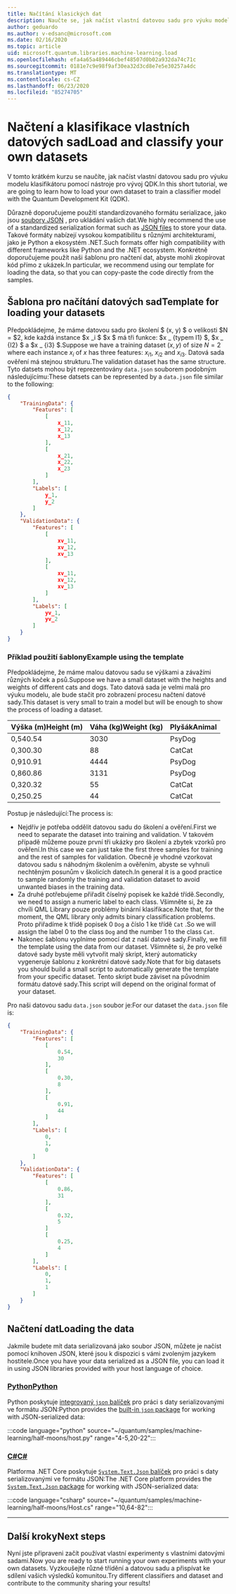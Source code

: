```yaml
---
title: Načítání klasických dat
description: Naučte se, jak načíst vlastní datovou sadu pro výuku modelu klasifikátoru pomocí Microsoft Quantum Development Kit (QDK).
author: geduardo
ms.author: v-edsanc@microsoft.com
ms.date: 02/16/2020
ms.topic: article
uid: microsoft.quantum.libraries.machine-learning.load
ms.openlocfilehash: efa4a65a489446cbef48507d0b02a932da74c71c
ms.sourcegitcommit: 0181e7c9e98f9af30ea32d3cd8e7e5e30257a4dc
ms.translationtype: MT
ms.contentlocale: cs-CZ
ms.lasthandoff: 06/23/2020
ms.locfileid: "85274705"
---
```

# <a name="load-and-classify-your-own-datasets"></a><span data-ttu-id="81dbc-103">Načtení a klasifikace vlastních datových sad</span><span class="sxs-lookup"><span data-stu-id="81dbc-103">Load and classify your own datasets</span></span>

<span data-ttu-id="81dbc-104">V tomto krátkém kurzu se naučíte, jak načíst vlastní datovou sadu pro výuku modelu klasifikátoru pomocí nástroje pro vývoj QDK.</span><span class="sxs-lookup"><span data-stu-id="81dbc-104">In this short tutorial, we are going to learn how to load your own dataset to train a classifier model with the Quantum Development Kit (QDK).</span></span>

<span data-ttu-id="81dbc-105">Důrazně doporučujeme použití standardizovaného formátu serializace, jako jsou [soubory JSON](https://en.wikipedia.org/wiki/JSON) , pro ukládání vašich dat.</span><span class="sxs-lookup"><span data-stu-id="81dbc-105">We highly recommend the use of a standardized serialization format such as [JSON files](https://en.wikipedia.org/wiki/JSON) to store your data.</span></span>
<span data-ttu-id="81dbc-106">Takové formáty nabízejí vysokou kompatibilitu s různými architekturami, jako je Python a ekosystém .NET.</span><span class="sxs-lookup"><span data-stu-id="81dbc-106">Such formats offer high compatibility with different frameworks like Python and the .NET ecosystem.</span></span>
<span data-ttu-id="81dbc-107">Konkrétně doporučujeme použít naši šablonu pro načtení dat, abyste mohli zkopírovat kód přímo z ukázek.</span><span class="sxs-lookup"><span data-stu-id="81dbc-107">In particular, we recommend using our template for loading the data, so that you can copy-paste the code directly from the samples.</span></span>

## <a name="template-for-loading-your-datasets"></a><span data-ttu-id="81dbc-108">Šablona pro načítání datových sad</span><span class="sxs-lookup"><span data-stu-id="81dbc-108">Template for loading your datasets</span></span>

<span data-ttu-id="81dbc-109">Předpokládejme, že máme datovou sadu pro školení $ (x, y) $ o velikosti $N = $2, kde každá instance $x _i $ $x $ má tři funkce: $x _ {typem I1} $, $x _ {I2} $ a $x _ {i3} $.</span><span class="sxs-lookup"><span data-stu-id="81dbc-109">Suppose we have a training dataset $(x, y)$ of size $N=2$ where each instance $x_i$ of $x$ has three features: $x_{i1}$, $x_{i2}$ and $x_{i3}$.</span></span>
<span data-ttu-id="81dbc-110">Datová sada ověření má stejnou strukturu.</span><span class="sxs-lookup"><span data-stu-id="81dbc-110">The validation dataset has the same structure.</span></span>
<span data-ttu-id="81dbc-111">Tyto datsets mohou být reprezentovány `data.json` souborem podobným následujícímu:</span><span class="sxs-lookup"><span data-stu-id="81dbc-111">These datsets can be represented by a `data.json` file similar to the following:</span></span>

```json
{
    "TrainingData": {
        "Features": [
            [
                x_11,
                x_12,
                x_13
            ],
            [
                x_21,
                x_22,
                x_23
            ]
        ],
        "Labels": [
            y_1,
            y_2
        ]
    },
    "ValidationData": {
        "Features": [
            [
                xv_11,
                xv_12,
                xv_13
            ],
            [
                xv_11,
                xv_12,
                xv_13
            ]
        ],
        "Labels": [
            yv_1,
            yv_2
        ]
    }
}
```

### <a name="example-using-the-template"></a><span data-ttu-id="81dbc-112">Příklad použití šablony</span><span class="sxs-lookup"><span data-stu-id="81dbc-112">Example using the template</span></span>

<span data-ttu-id="81dbc-113">Předpokládejme, že máme malou datovou sadu se výškami a závažími různých koček a psů.</span><span class="sxs-lookup"><span data-stu-id="81dbc-113">Suppose we have a small dataset with the heights and weights of different cats and dogs.</span></span> <span data-ttu-id="81dbc-114">Tato datová sada je velmi malá pro výuku modelu, ale bude stačit pro zobrazení procesu načtení datové sady.</span><span class="sxs-lookup"><span data-stu-id="81dbc-114">This dataset is very small to train a model but will be enough to show the process of loading a dataset.</span></span>

| <span data-ttu-id="81dbc-115">Výška (m)</span><span class="sxs-lookup"><span data-stu-id="81dbc-115">Height (m)</span></span> | <span data-ttu-id="81dbc-116">Váha (kg)</span><span class="sxs-lookup"><span data-stu-id="81dbc-116">Weight (kg)</span></span> | <span data-ttu-id="81dbc-117">Plyšák</span><span class="sxs-lookup"><span data-stu-id="81dbc-117">Animal</span></span> |
|-----------|------------|--------|
| <span data-ttu-id="81dbc-118">0,54</span><span class="sxs-lookup"><span data-stu-id="81dbc-118">0.54</span></span>      | <span data-ttu-id="81dbc-119">30</span><span class="sxs-lookup"><span data-stu-id="81dbc-119">30</span></span>         | <span data-ttu-id="81dbc-120">Psy</span><span class="sxs-lookup"><span data-stu-id="81dbc-120">Dog</span></span>    |
| <span data-ttu-id="81dbc-121">0,30</span><span class="sxs-lookup"><span data-stu-id="81dbc-121">0.30</span></span>      | <span data-ttu-id="81dbc-122">8</span><span class="sxs-lookup"><span data-stu-id="81dbc-122">8</span></span>          | <span data-ttu-id="81dbc-123">Cat</span><span class="sxs-lookup"><span data-stu-id="81dbc-123">Cat</span></span>    |
| <span data-ttu-id="81dbc-124">0,91</span><span class="sxs-lookup"><span data-stu-id="81dbc-124">0.91</span></span>      | <span data-ttu-id="81dbc-125">44</span><span class="sxs-lookup"><span data-stu-id="81dbc-125">44</span></span>         | <span data-ttu-id="81dbc-126">Psy</span><span class="sxs-lookup"><span data-stu-id="81dbc-126">Dog</span></span>    |
| <span data-ttu-id="81dbc-127">0,86</span><span class="sxs-lookup"><span data-stu-id="81dbc-127">0.86</span></span>      | <span data-ttu-id="81dbc-128">31</span><span class="sxs-lookup"><span data-stu-id="81dbc-128">31</span></span>          | <span data-ttu-id="81dbc-129">Psy</span><span class="sxs-lookup"><span data-stu-id="81dbc-129">Dog</span></span>    |
| <span data-ttu-id="81dbc-130">0,32</span><span class="sxs-lookup"><span data-stu-id="81dbc-130">0.32</span></span>      | <span data-ttu-id="81dbc-131">5</span><span class="sxs-lookup"><span data-stu-id="81dbc-131">5</span></span>         | <span data-ttu-id="81dbc-132">Cat</span><span class="sxs-lookup"><span data-stu-id="81dbc-132">Cat</span></span>    |
| <span data-ttu-id="81dbc-133">0,25</span><span class="sxs-lookup"><span data-stu-id="81dbc-133">0.25</span></span>      | <span data-ttu-id="81dbc-134">4</span><span class="sxs-lookup"><span data-stu-id="81dbc-134">4</span></span>          | <span data-ttu-id="81dbc-135">Cat</span><span class="sxs-lookup"><span data-stu-id="81dbc-135">Cat</span></span>    |

<span data-ttu-id="81dbc-136">Postup je následující:</span><span class="sxs-lookup"><span data-stu-id="81dbc-136">The process is:</span></span>

- <span data-ttu-id="81dbc-137">Nejdřív je potřeba oddělit datovou sadu do školení a ověření.</span><span class="sxs-lookup"><span data-stu-id="81dbc-137">First we need to separate the dataset into training and validation.</span></span> <span data-ttu-id="81dbc-138">V takovém případě můžeme pouze první tři ukázky pro školení a zbytek vzorků pro ověření.</span><span class="sxs-lookup"><span data-stu-id="81dbc-138">In this case we can just take the first three samples for training and the rest of samples for validation.</span></span> <span data-ttu-id="81dbc-139">Obecně je vhodné vzorkovat datovou sadu s náhodným školením a ověřením, abyste se vyhnuli nechtěným posunům v školicích datech.</span><span class="sxs-lookup"><span data-stu-id="81dbc-139">In general it is a good practice to sample randomly the training and validation dataset to avoid unwanted biases in the training data.</span></span>
- <span data-ttu-id="81dbc-140">Za druhé potřebujeme přiřadit číselný popisek ke každé třídě.</span><span class="sxs-lookup"><span data-stu-id="81dbc-140">Secondly, we need to assign a numeric label to each class.</span></span> <span data-ttu-id="81dbc-141">Všimněte si, že za chvíli QML Library pouze problémy binární klasifikace.</span><span class="sxs-lookup"><span data-stu-id="81dbc-141">Note that, for the moment, the QML library only admits binary classification problems.</span></span> <span data-ttu-id="81dbc-142">Proto přiřadíme k třídě popisek 0 `Dog` a číslo 1 ke třídě `Cat` .</span><span class="sxs-lookup"><span data-stu-id="81dbc-142">So we will assign the label 0 to the class `Dog` and the number 1 to the class `Cat`.</span></span>
- <span data-ttu-id="81dbc-143">Nakonec šablonu vyplníme pomocí dat z naší datové sady.</span><span class="sxs-lookup"><span data-stu-id="81dbc-143">Finally, we fill the template using the data from our dataset.</span></span> <span data-ttu-id="81dbc-144">Všimněte si, že pro velké datové sady byste měli vytvořit malý skript, který automaticky vygeneruje šablonu z konkrétní datové sady.</span><span class="sxs-lookup"><span data-stu-id="81dbc-144">Note that for big datasets you should build a small script to automatically generate the template from your specific dataset.</span></span> <span data-ttu-id="81dbc-145">Tento skript bude záviset na původním formátu datové sady.</span><span class="sxs-lookup"><span data-stu-id="81dbc-145">This script will depend on the original format of your dataset.</span></span>

<span data-ttu-id="81dbc-146">Pro naši datovou sadu `data.json` soubor je:</span><span class="sxs-lookup"><span data-stu-id="81dbc-146">For our dataset the `data.json` file is:</span></span>

```json
{
    "TrainingData": {
        "Features": [
            [
                0.54,
                30
            ],
            [
                0.30,
                8
            ],
            [
                0.91,
                44
            ]
        ],
        "Labels": [
            0,
            1,
            0
        ]
    },
    "ValidationData": {
        "Features": [
            [
                0.86,
                31
            ],
            [
                0.32,
                5
            ]
            [
                0.25,
                4
            ]
        ],
        "Labels": [
            0,
            1,
            1
        ]
    }
}

```

## <a name="loading-the-data"></a><span data-ttu-id="81dbc-147">Načtení dat</span><span class="sxs-lookup"><span data-stu-id="81dbc-147">Loading the data</span></span>

<span data-ttu-id="81dbc-148">Jakmile budete mít data serializovaná jako soubor JSON, můžete je načíst pomocí knihoven JSON, které jsou k dispozici s vámi zvoleným jazykem hostitele.</span><span class="sxs-lookup"><span data-stu-id="81dbc-148">Once you have your data serialized as a JSON file, you can load it in using JSON libraries provided with your host language of choice.</span></span>

### <a name="python"></a>[<span data-ttu-id="81dbc-149">Python</span><span class="sxs-lookup"><span data-stu-id="81dbc-149">Python</span></span>](#tab/tabid-python)

<span data-ttu-id="81dbc-150">Python poskytuje [integrovaný `json` balíček](https://docs.python.org/3.7/library/json.html) pro práci s daty serializovanými ve formátu JSON:</span><span class="sxs-lookup"><span data-stu-id="81dbc-150">Python provides the [built-in `json` package](https://docs.python.org/3.7/library/json.html) for working with JSON-serialized data:</span></span>

:::code language="python" source="~/quantum/samples/machine-learning/half-moons/host.py" range="4-5,20-22":::

### <a name="c"></a>[<span data-ttu-id="81dbc-151">C#</span><span class="sxs-lookup"><span data-stu-id="81dbc-151">C#</span></span>](#tab/tabid-csharp)

<span data-ttu-id="81dbc-152">Platforma .NET Core poskytuje [ `System.Text.Json` balíček](https://www.nuget.org/packages/System.Text.Json) pro práci s daty serializovanými ve formátu JSON:</span><span class="sxs-lookup"><span data-stu-id="81dbc-152">The .NET Core platform provides the [`System.Text.Json` package](https://www.nuget.org/packages/System.Text.Json) for working with JSON-serialized data:</span></span>

:::code language="csharp" source="~/quantum/samples/machine-learning/half-moons/Host.cs" range="10,64-82":::

***

## <a name="next-steps"></a><span data-ttu-id="81dbc-153">Další kroky</span><span class="sxs-lookup"><span data-stu-id="81dbc-153">Next steps</span></span>

<span data-ttu-id="81dbc-154">Nyní jste připraveni začít používat vlastní experimenty s vlastními datovými sadami.</span><span class="sxs-lookup"><span data-stu-id="81dbc-154">Now you are ready to start running your own experiments with your own datasets.</span></span> <span data-ttu-id="81dbc-155">Vyzkoušejte různé třídění a datovou sadu a přispívat ke sdílení vašich výsledků komunitou.</span><span class="sxs-lookup"><span data-stu-id="81dbc-155">Try different classifiers and dataset and contribute to the community sharing your results!</span></span>
